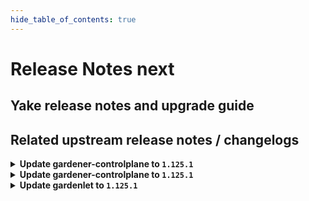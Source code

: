 ```yaml
---
hide_table_of_contents: true
---
```


# Release Notes next

## Yake release notes and upgrade guide

## Related upstream release notes / changelogs


<details>
<summary><b>Update gardener-controlplane to <code>1.125.1</code></b></summary>

# [github.com/gardener/gardener:v1.125.1]

## 🏃 Others
- `[DEPENDENCY]` The following dependencies have been updated:  
  - `gardener/vpn2` from `0.41.0` to `0.41.1`. [Release Notes](https://redirect.github.com/gardener/vpn2/releases/tag/0.41.1) by @gardener-ci-robot [[#12726](https://github.com/gardener/gardener/pull/12726)]
- `[DEPENDENCY]` The following dependencies have been updated:  
  - `gardener/autoscaler` from `v1.32.0` to `v1.32.1`. [Release Notes](https://redirect.github.com/gardener/autoscaler/releases/tag/v1.32.1) by @gardener-ci-robot [[#12720](https://github.com/gardener/gardener/pull/12720)]


</details>

<details>
<summary><b>Update gardener-controlplane to <code>1.125.1</code></b></summary>

# [github.com/gardener/gardener:v1.125.1]

## 🏃 Others
- `[DEPENDENCY]` The following dependencies have been updated:  
  - `gardener/vpn2` from `0.41.0` to `0.41.1`. [Release Notes](https://redirect.github.com/gardener/vpn2/releases/tag/0.41.1) by @gardener-ci-robot [[#12726](https://github.com/gardener/gardener/pull/12726)]
- `[DEPENDENCY]` The following dependencies have been updated:  
  - `gardener/autoscaler` from `v1.32.0` to `v1.32.1`. [Release Notes](https://redirect.github.com/gardener/autoscaler/releases/tag/v1.32.1) by @gardener-ci-robot [[#12720](https://github.com/gardener/gardener/pull/12720)]


</details>

<details>
<summary><b>Update gardenlet to <code>1.125.1</code></b></summary>

# [github.com/gardener/gardener:v1.125.1]

## 🏃 Others
- `[DEPENDENCY]` The following dependencies have been updated:  
  - `gardener/vpn2` from `0.41.0` to `0.41.1`. [Release Notes](https://redirect.github.com/gardener/vpn2/releases/tag/0.41.1) by @gardener-ci-robot [[#12726](https://github.com/gardener/gardener/pull/12726)]
- `[DEPENDENCY]` The following dependencies have been updated:  
  - `gardener/autoscaler` from `v1.32.0` to `v1.32.1`. [Release Notes](https://redirect.github.com/gardener/autoscaler/releases/tag/v1.32.1) by @gardener-ci-robot [[#12720](https://github.com/gardener/gardener/pull/12720)]


</details>
